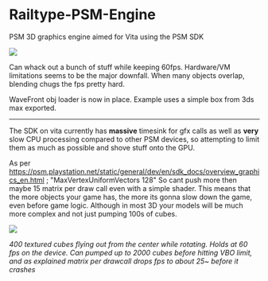 Railtype-PSM-Engine
===================

PSM 3D graphics engine aimed for Vita using the PSM SDK

![](http://mattish.co.uk/github/railgun.jpg)

Can whack out a bunch of stuff while keeping 60fps. Hardware/VM limitations seems to be the major downfall. When many objects overlap, blending chugs the fps pretty hard.

WaveFront obj loader is now in place. Example uses a simple box from 3ds max exported.

-------------------

The SDK on vita currently has **massive** timesink for gfx calls as well as **very** slow CPU processing compared to other PSM devices, so attempting to limit them as much as possible and shove stuff onto the GPU.

As per https://psm.playstation.net/static/general/dev/en/sdk_docs/overview_graphics_en.html ; "MaxVertexUniformVectors 128"
So cant push more then maybe 15 matrix per draw call even with a simple shader. This means that the more objects your game has, the more its gonna slow down the game, even before game logic. Although in most 3D your models will be much more complex and not just pumping 100s of cubes.

![](http://mattish.co.uk/github/example2.jpg)

_400 textured cubes flying out from the center while rotating. Holds at 60 fps on the device.
Can pumped up to 2000 cubes before hitting VBO limit, and as explained matrix per drawcall drops fps to about 25~ before it crashes_